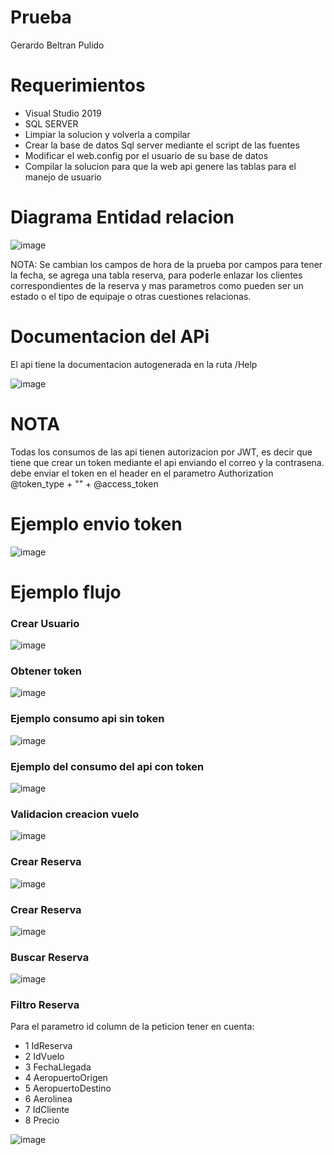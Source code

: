 # Prueba
Gerardo Beltran Pulido
 

# Requerimientos
* Visual Studio 2019
* SQL SERVER
* Limpiar la solucion y volverla a compilar
* Crear la base de datos Sql server mediante el script de las fuentes
* Modificar el web.config por el usuario de su base de datos 
* Compilar la solucion para que la web api genere las tablas para el manejo de usuario

# Diagrama Entidad relacion 

![image](https://user-images.githubusercontent.com/36347245/126010507-f50e4612-3c84-47a1-b88d-e3bdceb77533.png)

NOTA: Se cambian los campos de hora de la prueba por campos para tener la fecha, se agrega una tabla reserva, para poderle enlazar los clientes correspondientes de la reserva y mas parametros como pueden ser un estado o el tipo de equipaje o otras cuestiones relacionas.

# Documentacion del APi

El api tiene la documentacion autogenerada en la ruta /Help

![image](https://user-images.githubusercontent.com/36347245/126008525-5ad78863-73c4-46b1-bd77-4951ce2d8d37.png)


# NOTA
Todas los consumos de las api tienen autorizacion por JWT, es decir que tiene que crear un token mediante el api enviando el correo y la contrasena.
debe enviar el token en el header en el parametro Authorization @token_type + "" + @access_token

# Ejemplo envio token

![image](https://user-images.githubusercontent.com/36347245/126008335-a902971e-3135-43c8-b502-04aca2659bef.png)


# Ejemplo flujo 
### Crear Usuario
![image](https://user-images.githubusercontent.com/36347245/126008071-f68cc8f4-ba42-46f2-8d5b-6e424dda2978.png)


### Obtener token
![image](https://user-images.githubusercontent.com/36347245/126008108-042cfee9-460e-44f3-bd55-9173bd569f5f.png)


### Ejemplo consumo api sin token

![image](https://user-images.githubusercontent.com/36347245/126008191-5f3b8547-241c-437c-9f07-5823a5d6e5ac.png)

### Ejemplo del consumo del api con token

![image](https://user-images.githubusercontent.com/36347245/126008697-d40aaa98-6732-4405-a434-d6a00c4dba04.png)

### Validacion creacion vuelo 

![image](https://user-images.githubusercontent.com/36347245/126008728-09d8d09c-4012-47b1-b2c1-9be4eb9aa798.png)

### Crear Reserva

![image](https://user-images.githubusercontent.com/36347245/126008951-9ff294ca-57ef-4ba7-972f-865d16a39b42.png)

### Crear Reserva

![image](https://user-images.githubusercontent.com/36347245/126009219-b6d33b2f-6821-4748-8195-7739c3d26ba6.png)

### Buscar Reserva

![image](https://user-images.githubusercontent.com/36347245/126008809-33fc97b0-2b29-4f17-b8ac-75c48a2ca3fb.png)

### Filtro Reserva

Para el parametro id column de la peticion tener en cuenta:

* 1 IdReserva 
* 2 IdVuelo
* 3 FechaLlegada
* 4 AeropuertoOrigen
* 5 AeropuertoDestino
* 6 Aerolinea
* 7 IdCliente
* 8 Precio

![image](https://user-images.githubusercontent.com/36347245/126009161-e1494f70-7f05-4187-a47d-af2a0f7b6e9b.png)
